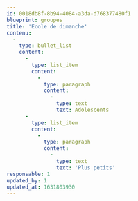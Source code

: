 ```yaml
---
id: 0018db8f-8b94-4084-a3da-d768377480f1
blueprint: groupes
title: 'Ecole de dimanche'
contenu:
  -
    type: bullet_list
    content:
      -
        type: list_item
        content:
          -
            type: paragraph
            content:
              -
                type: text
                text: Adolescents
      -
        type: list_item
        content:
          -
            type: paragraph
            content:
              -
                type: text
                text: 'Plus petits'
responsable: 1
updated_by: 1
updated_at: 1631803930
---
```

